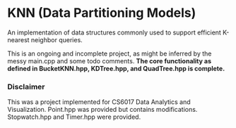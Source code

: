 # KNN (Data Partitioning Models)
An implementation of data structures commonly used to support efficient K-nearest neighbor queries.  
  
This is an ongoing and incomplete project, as might be inferred by the messy main.cpp and some todo comments. **The core functionality as defined in BucketKNN.hpp, KDTree.hpp, and QuadTree.hpp is complete.**

### Disclaimer
This was a project implemented for CS6017 Data Analytics and Visualization. Point.hpp was provided but contains modifications. Stopwatch.hpp and Timer.hpp were provided.
